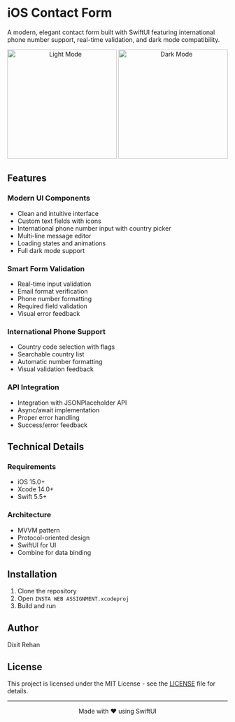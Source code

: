 # iOS Contact Form

A modern, elegant contact form built with SwiftUI featuring international phone number support, real-time validation, and dark mode compatibility.

<p align="center">
  <img src="Screenshot 2025-02-05 at 11.00.53 PM" width="250" alt="Light Mode">
  <img src="Screenshot 2025-02-05 at 11.00.53 PM" width="250" alt="Dark Mode">
</p>

## Features

### Modern UI Components
- Clean and intuitive interface
- Custom text fields with icons
- International phone number input with country picker
- Multi-line message editor
- Loading states and animations
- Full dark mode support

### Smart Form Validation
- Real-time input validation
- Email format verification 
- Phone number formatting
- Required field validation
- Visual error feedback

### International Phone Support
- Country code selection with flags
- Searchable country list
- Automatic number formatting
- Visual validation feedback

### API Integration
- Integration with JSONPlaceholder API
- Async/await implementation
- Proper error handling
- Success/error feedback

## Technical Details

### Requirements
- iOS 15.0+
- Xcode 14.0+
- Swift 5.5+

### Architecture
- MVVM pattern
- Protocol-oriented design
- SwiftUI for UI
- Combine for data binding

## Installation

1. Clone the repository
2. Open `INSTA WEB ASSIGNMENT.xcodeproj`
3. Build and run

## Author

Dixit Rehan

## License

This project is licensed under the MIT License - see the [LICENSE](LICENSE) file for details.

---

<p align="center">
  Made with ❤️ using SwiftUI
</p> 
